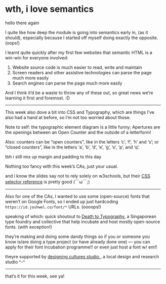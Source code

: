 # wth, i love semantics

hello there again

I quite like how deep the module is going into semantics early in, (as it should),
especially because I started off myself doing exactly the opposite. (oops!)

I learnt quite quickly after my first few websites that semantic HTML is a win-win for
everyone involved:

1. Website source code is much easier to read, write and maintain
2. Screen readers and other assistive technologies can parse the page much more easily
3. Search engines can parse the page much more easily

And I think it’d be a waste to throw any of these out, so great news we’re learning it
first and foremost. :D

---

This week also dove a bit into CSS and Typography, which are things I’ve also had a
hand at before, so I’m not too worried about those.

Note to self: the typographic element diagram is a little funny; Apertures are the
openings between an Open Counter and the outside of a letterform!

Also: counters can be “open counters”, like in the letters ‘c’, ‘f’, ‘h’ and ‘s’;
or “closed counters”, like in the letters ‘a’, ‘b’, ‘d’, ‘e’, ‘g’, ‘o’, ‘p’, and ‘q’.

tbh i still mix up margin and padding to this day

Nothing too fancy with this week’s CAs, just your usual.

and i know the slides say not to rely solely on w3schools, but their
[CSS selector reference](https://www.w3schools.com/cssref/css_selectors.php) is pretty
good (￣ω￣;)

---

Also for one of the CAs, I wanted to use some (open-source) fonts that weren’t on Google
Fonts, so I ended up just hardcoding `https://id.joshwel.co/font/*` URLs. (oooops!)

speaking of which: quick shoutout to
[Death to Typography](https://deathoftypography.com/), a Singaporean type foundry and
collective that help incubate and host mostly open-source fonts. (with exception!)

they’re making and doing some dandy things so if you or someone you know is/are doing a
type project (or have already done one) — you can apply for their font incubation
programme!! or even just host a font w/ em!!

theyre supported by [designing cultures studio](https://www.designingculturesstudio.com/),, a local design and research studio ^-^

---

that’s it for this week, see ya!
